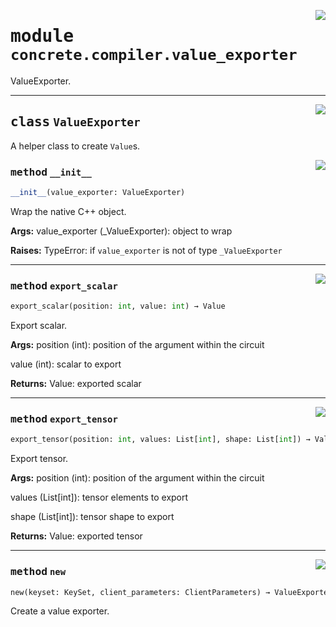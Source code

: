 <!-- markdownlint-disable -->

<a href="../../../compilers/concrete-compiler/compiler/lib/Bindings/Python/concrete/compiler/value_exporter.py#L0"><img align="right" style="float:right;" src="https://img.shields.io/badge/-source-cccccc?style=flat-square"></a>

# <kbd>module</kbd> `concrete.compiler.value_exporter`
ValueExporter. 



---

<a href="../../../compilers/concrete-compiler/compiler/lib/Bindings/Python/concrete/compiler/value_exporter.py#L19"><img align="right" style="float:right;" src="https://img.shields.io/badge/-source-cccccc?style=flat-square"></a>

## <kbd>class</kbd> `ValueExporter`
A helper class to create `Value`s. 

<a href="../../../compilers/concrete-compiler/compiler/lib/Bindings/Python/concrete/compiler/value_exporter.py#L22"><img align="right" style="float:right;" src="https://img.shields.io/badge/-source-cccccc?style=flat-square"></a>

### <kbd>method</kbd> `__init__`

```python
__init__(value_exporter: ValueExporter)
```

Wrap the native C++ object. 



**Args:**
  value_exporter (_ValueExporter):  object to wrap 



**Raises:**
  TypeError:  if `value_exporter` is not of type `_ValueExporter` 




---

<a href="../../../compilers/concrete-compiler/compiler/lib/Bindings/Python/concrete/compiler/value_exporter.py#L52"><img align="right" style="float:right;" src="https://img.shields.io/badge/-source-cccccc?style=flat-square"></a>

### <kbd>method</kbd> `export_scalar`

```python
export_scalar(position: int, value: int) → Value
```

Export scalar. 



**Args:**
  position (int):  position of the argument within the circuit 

 value (int):  scalar to export 



**Returns:**
  Value:  exported scalar 

---

<a href="../../../compilers/concrete-compiler/compiler/lib/Bindings/Python/concrete/compiler/value_exporter.py#L70"><img align="right" style="float:right;" src="https://img.shields.io/badge/-source-cccccc?style=flat-square"></a>

### <kbd>method</kbd> `export_tensor`

```python
export_tensor(position: int, values: List[int], shape: List[int]) → Value
```

Export tensor. 



**Args:**
  position (int):  position of the argument within the circuit 

 values (List[int]):  tensor elements to export 

 shape (List[int]):  tensor shape to export 



**Returns:**
  Value:  exported tensor 

---

<a href="../../../compilers/concrete-compiler/compiler/lib/Bindings/Python/concrete/compiler/value_exporter.py#L42"><img align="right" style="float:right;" src="https://img.shields.io/badge/-source-cccccc?style=flat-square"></a>

### <kbd>method</kbd> `new`

```python
new(keyset: KeySet, client_parameters: ClientParameters) → ValueExporter
```

Create a value exporter. 


